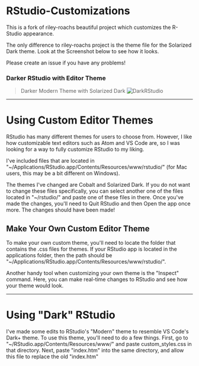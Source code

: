 # RStudio-Customizations

This is a fork of riley-roachs beautiful project which customizes the R-Studio appearance.

The only difference to  riley-roachs project is the theme file for the Solarized Dark theme. Look at the Screenshot below to see how it looks. 

Please create an issue if you have any problems!

### Darker RStudio with Editor Theme

> Darker Modern Theme with Solarized Dark
![DarkRStudio](images/dark-rstudio.png)

<hr>

# Using Custom Editor Themes

RStudio has many different themes for users to choose from. However, I like how customizable text editors such as Atom and VS Code are, so I was looking for a way to fully customize RStudio to my liking.

I've included files that are located in "~/Applications/RStudio.app/Contents/Resources/www/rstudio/"
(for Mac users, this may be a bit different on Windows).

The themes I've changed are Cobalt and Solarized Dark. If you do not want to change these files specifically, you can select another one of the files located in "~/rstudio/" and paste one of these files in there. Once you've made the changes, you'll need to Quit RStudio and then Open the app once more. The changes should have been made!

## Make Your Own Custom Editor Theme
To make your own custom theme, you'll need to locate the folder that contains the .css files for themes. If your RStudio app is located in the applications folder, then the path should be
"~/Applications/RStudio.app/Contents/Resources/www/rstudio/".

Another handy tool when customizing your own theme is the "Inspect" command. Here, you can make real-time changes to RStudio and see how your theme would look.

<hr>

# Using "Dark" RStudio
I've made some edits to RStudio's "Modern" theme to resemble VS Code's Dark+ theme. To use this theme, you'll need to do a few things. First, go to "~/RStudio.app/Contents/Resources/www/" and paste custom_styles.css in that directory. Next, paste "index.htm" into the same directory, and allow this file to replace the old "index.htm"
